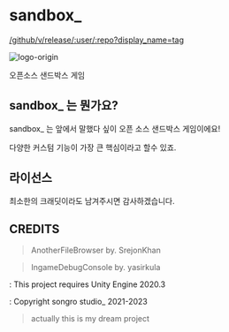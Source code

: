 # sandbox_
[/github/v/release/:user/:repo?display_name=tag](https://img.shields.io/github/v/tag/sujeb2/sandbox_?label=version&style=for-the-badge)

![logo-origin](https://user-images.githubusercontent.com/89384053/216733690-525f843c-3f62-4d1c-b3e5-8c58804c97e1.png)

오픈소스 샌드박스 게임

## sandbox_ 는 뭔가요?

sandbox_ 는 앞에서 말했다 싶이 오픈 소스 샌드박스 게임이에요!

다양한 커스텀 기능이 가장 큰 핵심이라고 할수 있죠.

## 라이선스
최소한의 크래딧이라도 남겨주시면 감사하겠습니다.

## CREDITS
> AnotherFileBrowser by. SrejonKhan

> IngameDebugConsole by. yasirkula





: This project requires Unity Engine 2020.3

: Copyright songro studio_ 2021-2023
> actually this is my dream project
